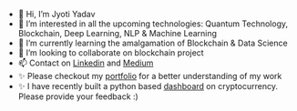 - 👋 Hi, I’m Jyoti Yadav
- 👀 I’m interested in all the upcoming technologies: Quantum Technology, Blockchain, Deep Learning, NLP & Machine Learning
- 🌱 I’m currently learning the amalgamation of Blockchain & Data Science
- 💞️ I’m looking to collaborate on blockchain project
- 📫 Contact on [Linkedin](https://www.linkedin.com/in/jyoti-yadav-b8232969/) and [Medium](https://jyotiyadav99111.medium.com/)
- ✨ Please checkout my [portfolio](https://jyoti-yadav.herokuapp.com/) for a better understanding of my work
- ✨ I have recently built a python based [dashboard](https://cryptocurrency-app-dash.herokuapp.com/) on cryptocurrency. Please provide your feedback :)
<!---
jyotiyadav99111/jyotiyadav99111 is a ✨ special ✨ repository because its `README.md` (this file) appears on your GitHub profile.
You can click the Preview link to take a look at your changes.
--->

